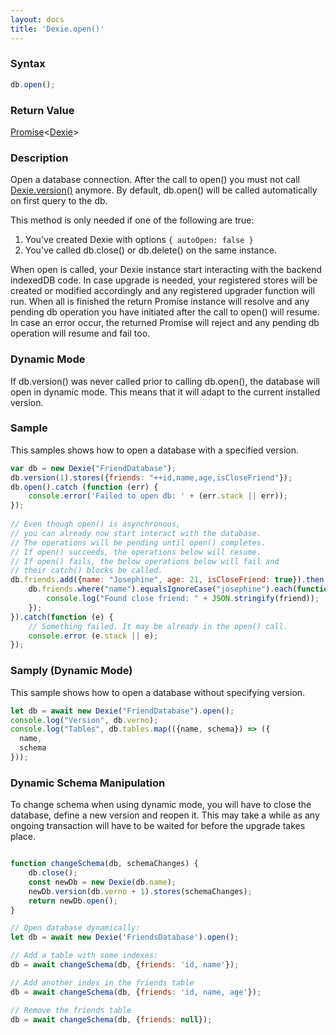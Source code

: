 ```yaml
---
layout: docs
title: 'Dexie.open()'
---
```


### Syntax

```javascript
db.open();
```

### Return Value

[Promise](/docs/Promise/Promise)<[Dexie](/docs/Dexie/Dexie)>

### Description

Open a database connection. 
After the call to open() you must not call [Dexie.version()](/docs/Dexie/Dexie.version()) anymore.
By default, db.open() will be called automatically on first query to the db.

This method is only needed if one of the following are true:
1. You've created Dexie with options `{ autoOpen: false }`
2. You've called db.close() or db.delete() on the same instance.

When open is called, your Dexie instance start interacting with the backend indexedDB code. In case upgrade is needed, your registered stores will be created or modified accordingly and any registered upgrader function will run. When all is finished the return Promise instance will resolve and any pending db operation you have initiated after the call to open() will resume. In case an error occur, the returned Promise will reject and any pending db operation will resume and fail too.

### Dynamic Mode

If db.version() was never called prior to calling db.open(), the database will open in dynamic mode. This means that it will adapt to the current installed version.

### Sample

This samples shows how to open a database with a specified version.

```javascript
var db = new Dexie("FriendDatabase");
db.version(1).stores({friends: "++id,name,age,isCloseFriend"});
db.open().catch (function (err) {
    console.error('Failed to open db: ' + (err.stack || err));
});
    
// Even though open() is asynchronous,
// you can already now start interact with the database.
// The operations will be pending until open() completes.
// If open() succeeds, the operations below will resume.
// If open() fails, the below operations below will fail and
// their catch() blocks be called.
db.friends.add({name: "Josephine", age: 21, isCloseFriend: true}).then(function(){
    db.friends.where("name").equalsIgnoreCase("josephine").each(function(friend) {
        console.log("Found close friend: " + JSON.stringify(friend));
    });
}).catch(function (e) {
    // Something failed. It may be already in the open() call.
    console.error (e.stack || e);
});
```

### Samply (Dynamic Mode)

This sample shows how to open a database without specifying version.

```javascript
let db = await new Dexie("FriendDatabase").open();
console.log("Version", db.verno);
console.log("Tables", db.tables.map(({name, schema}) => ({
  name,
  schema
}));
```

### Dynamic Schema Manipulation

To change schema when using dynamic mode, you will have to close the database, define
a new version and reopen it. This may take a while as any ongoing transaction will have to
be waited for before the upgrade takes place.

```javascript

function changeSchema(db, schemaChanges) {
    db.close();
    const newDb = new Dexie(db.name);
    newDb.version(db.verno + 1).stores(schemaChanges);
    return newDb.open();    
}

// Open database dynamically:
let db = await new Dexie('FriendsDatabase').open();

// Add a table with some indexes:
db = await changeSchema(db, {friends: 'id, name'});

// Add another index in the friends table
db = await changeSchema(db, {friends: 'id, name, age'});

// Remove the friends table
db = await changeSchema(db, {friends: null});

```
